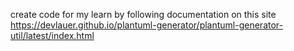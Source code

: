 create code for my learn by following documentation on this site
https://devlauer.github.io/plantuml-generator/plantuml-generator-util/latest/index.html